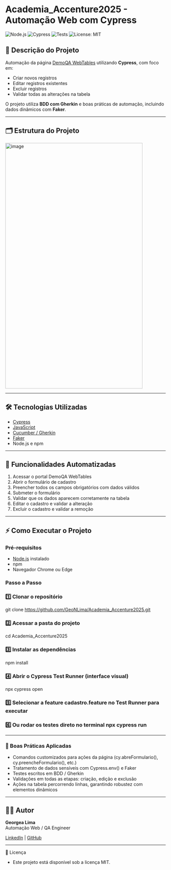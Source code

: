 # Academia_Accenture2025 - Automação Web com Cypress

![Node.js](https://img.shields.io/badge/Node.js-18.x-green?logo=node.js)
![Cypress](https://img.shields.io/badge/Tested%20with-Cypress-04C38E?logo=cypress)
![Tests](https://img.shields.io/badge/tests-passing-brightgreen?logo=github)
![License: MIT](https://img.shields.io/badge/License-MIT-yellow.svg)


## 📌 Descrição do Projeto
Automação da página [DemoQA WebTables](https://demoqa.com/webtables) utilizando **Cypress**, com foco em:

- Criar novos registros
- Editar registros existentes
- Excluir registros
- Validar todas as alterações na tabela  

O projeto utiliza **BDD com Gherkin** e boas práticas de automação, incluindo dados dinâmicos com **Faker**.

---


## 🗂 Estrutura do Projeto

<img width="431" height="772" alt="image" src="https://github.com/user-attachments/assets/5e8e10e8-4a0f-4533-95c3-fd1b9fda86b8" />


---


## 🛠 Tecnologias Utilizadas

- [Cypress](https://www.cypress.io/)
- [JavaScript](https://developer.mozilla.org/pt-BR/docs/Web/JavaScript)
- [Cucumber / Gherkin](https://cucumber.io/)
- [Faker](https://fakerjs.dev/)
- Node.js e npm

---


## 🚀 Funcionalidades Automatizadas

1. Acessar o portal DemoQA WebTables  
2. Abrir o formulário de cadastro  
3. Preencher todos os campos obrigatórios com dados válidos  
4. Submeter o formulário  
5. Validar que os dados aparecem corretamente na tabela  
6. Editar o cadastro e validar a alteração  
7. Excluir o cadastro e validar a remoção  

---


## ⚡ Como Executar o Projeto

### Pré-requisitos

- [Node.js](https://nodejs.org/) instalado  
- npm  
- Navegador Chrome ou Edge


### Passo a Passo

### 1️⃣ Clonar o repositório
git clone https://github.com/GeoNLima/Academia_Accenture2025.git
### 2️⃣ Acessar a pasta do projeto
cd Academia_Accenture2025
### 3️⃣ Instalar as dependências
npm install
### 4️⃣ Abrir o Cypress Test Runner (interface visual)
npx cypress open
### 5️⃣ Selecionar a feature cadastro.feature no Test Runner para executar
### 6️⃣ Ou rodar os testes direto no terminal npx cypress run



---

### 📘 Boas Práticas Aplicadas


- Comandos customizados para ações da página (cy.abreFormulario(), cy.preencheFormulario(), etc.)
- Tratamento de dados sensíveis com Cypress.env() e Faker
- Testes escritos em BDD / Gherkin
- Validações em todas as etapas: criação, edição e exclusão
- Ações na tabela percorrendo linhas, garantindo robustez com elementos dinâmicos




---


## 👩‍💻 Autor

**Georgea Lima**  
Automação Web / QA Engineer  

[LinkedIn](https:/www.linkedin.com/in/georgea-nascimento-lima) | [GitHub](https://github.com/GeoNLima)



---







📄 Licença
- Este projeto está disponível sob a licença MIT.
